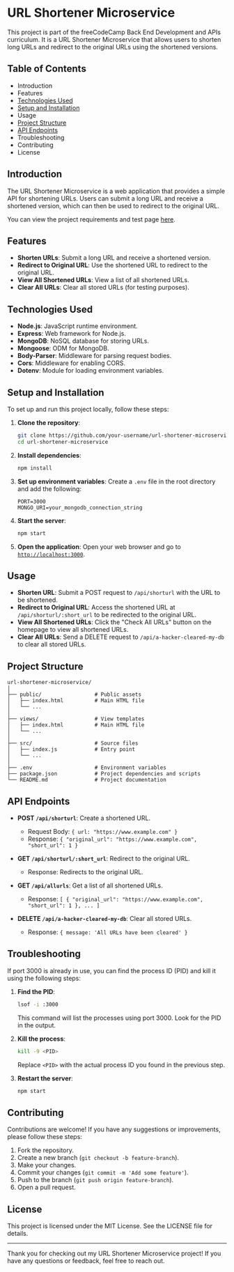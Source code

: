 # URL Shortener Microservice

This project is part of the freeCodeCamp Back End Development and APIs curriculum. It is a URL Shortener Microservice that allows users to shorten long URLs and redirect to the original URLs using the shortened versions.

## Table of Contents

- Introduction
- Features
- [Technologies Used](#technologies-used)
- [Setup and Installation](#setup-and-installation)
- Usage
- [Project Structure](#project-structure)
- [API Endpoints](#api-endpoints)
- Troubleshooting
- Contributing
- License

## Introduction

The URL Shortener Microservice is a web application that provides a simple API for shortening URLs. Users can submit a long URL and receive a shortened version, which can then be used to redirect to the original URL.

You can view the project requirements and test page [here](https://www.freecodecamp.org/learn/back-end-development-and-apis/back-end-development-and-apis-projects/url-shortener-microservice).

## Features

- **Shorten URLs**: Submit a long URL and receive a shortened version.
- **Redirect to Original URL**: Use the shortened URL to redirect to the original URL.
- **View All Shortened URLs**: View a list of all shortened URLs.
- **Clear All URLs**: Clear all stored URLs (for testing purposes).

## Technologies Used

- **Node.js**: JavaScript runtime environment.
- **Express**: Web framework for Node.js.
- **MongoDB**: NoSQL database for storing URLs.
- **Mongoose**: ODM for MongoDB.
- **Body-Parser**: Middleware for parsing request bodies.
- **Cors**: Middleware for enabling CORS.
- **Dotenv**: Module for loading environment variables.

## Setup and Installation

To set up and run this project locally, follow these steps:

1. **Clone the repository**:
    ```bash
    git clone https://github.com/your-username/url-shortener-microservice.git
    cd url-shortener-microservice
    ```

2. **Install dependencies**:
    ```bash
    npm install
    ```

3. **Set up environment variables**:
    Create a `.env` file in the root directory and add the following:
    ```env
    PORT=3000
    MONGO_URI=your_mongodb_connection_string
    ```

4. **Start the server**:
    ```bash
    npm start
    ```

5. **Open the application**:
    Open your web browser and go to [`http://localhost:3000`](http://localhost:3000).

## Usage

- **Shorten URL**: Submit a POST request to `/api/shorturl` with the URL to be shortened.
- **Redirect to Original URL**: Access the shortened URL at `/api/shorturl/:short_url` to be redirected to the original URL.
- **View All Shortened URLs**: Click the "Check All URLs" button on the homepage to view all shortened URLs.
- **Clear All URLs**: Send a DELETE request to `/api/a-hacker-cleared-my-db` to clear all stored URLs.

## Project Structure

```
url-shortener-microservice/
│
├── public/                 # Public assets
│   ├── index.html          # Main HTML file
│   └── ...
│
├── views/                  # View templates
│   ├── index.html          # Main HTML file
│   └── ...
│
├── src/                    # Source files
│   ├── index.js            # Entry point
│   └── ...
│
├── .env                    # Environment variables
├── package.json            # Project dependencies and scripts
└── README.md               # Project documentation
```

## API Endpoints

- **POST `/api/shorturl`**: Create a shortened URL.
  - Request Body: `{ url: "https://www.example.com" }`
  - Response: `{ "original_url": "https://www.example.com", "short_url": 1 }`

- **GET `/api/shorturl/:short_url`**: Redirect to the original URL.
  - Response: Redirects to the original URL.

- **GET `/api/allurls`**: Get a list of all shortened URLs.
  - Response: `[ { "original_url": "https://www.example.com", "short_url": 1 }, ... ]`

- **DELETE `/api/a-hacker-cleared-my-db`**: Clear all stored URLs.
  - Response: `{ message: 'All URLs have been cleared' }`

## Troubleshooting

If port 3000 is already in use, you can find the process ID (PID) and kill it using the following steps:

1. **Find the PID**:
    ```bash
    lsof -i :3000
    ```

    This command will list the processes using port 3000. Look for the PID in the output.

2. **Kill the process**:
    ```bash
    kill -9 <PID>
    ```

    Replace `<PID>` with the actual process ID you found in the previous step.

3. **Restart the server**:
    ```bash
    npm start
    ```

## Contributing

Contributions are welcome! If you have any suggestions or improvements, please follow these steps:

1. Fork the repository.
2. Create a new branch (`git checkout -b feature-branch`).
3. Make your changes.
4. Commit your changes (`git commit -m 'Add some feature'`).
5. Push to the branch (`git push origin feature-branch`).
6. Open a pull request.

## License

This project is licensed under the MIT License. See the LICENSE file for details.

---

Thank you for checking out my URL Shortener Microservice project! If you have any questions or feedback, feel free to reach out.
